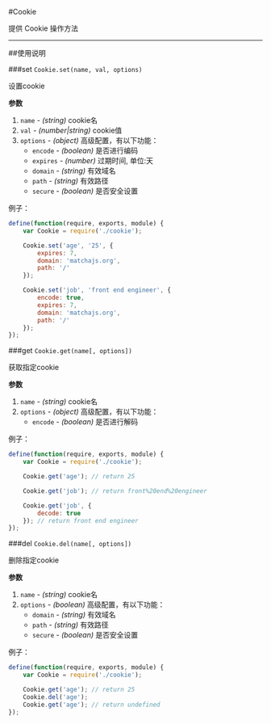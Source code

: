 #Cookie

提供 Cookie 操作方法

---


##使用说明

###set `Cookie.set(name, val, options)`

设置cookie

**参数**

1. `name` - *(string)* cookie名
2. `val` - *(number|string)* cookie值
3. `options` - *(object)* 高级配置，有以下功能：
    - `encode` - *(boolean)* 是否进行编码
    - `expires` - *(number)* 过期时间, 单位:天
    - `domain` - *(string)* 有效域名
    - `path` - *(string)* 有效路径
    - `secure` - *(boolean)* 是否安全设置

例子：
```js
define(function(require, exports, module) {
    var Cookie = require('./cookie');

    Cookie.set('age', '25', {
        expires: 7,
        domain: 'matchajs.org',
        path: '/'
    });

    Cookie.set('job', 'front end engineer', {
        encode: true,
        expires: 7,
        domain: 'matchajs.org',
        path: '/'
    });
});
```

###get `Cookie.get(name[, options])`

获取指定cookie

**参数**

1. `name` - *(string)* cookie名
2. `options` - *(object)*  高级配置，有以下功能：
    - `encode` - *(boolean)* 是否进行解码

例子：
```js
define(function(require, exports, module) {
    var Cookie = require('./cookie');

    Cookie.get('age'); // return 25

    Cookie.get('job'); // return front%20end%20engineer

    Cookie.get('job', {
        decode: true
    }); // return front end engineer
});
```

###del `Cookie.del(name[, options])`

删除指定cookie

**参数**

1. `name` - *(string)*  cookie名
2. `options` - *(boolean)*  高级配置，有以下功能：
    - `domain`  - *(string)* 有效域名
    - `path` - *(string)*  有效路径
    - `secure` - *(boolean)*  是否安全设置

例子：
```js
define(function(require, exports, module) {
    var Cookie = require('./cookie');

    Cookie.get('age'); // return 25
    Cookie.del('age');
    Cookie.get('age'); // return undefined
});
```